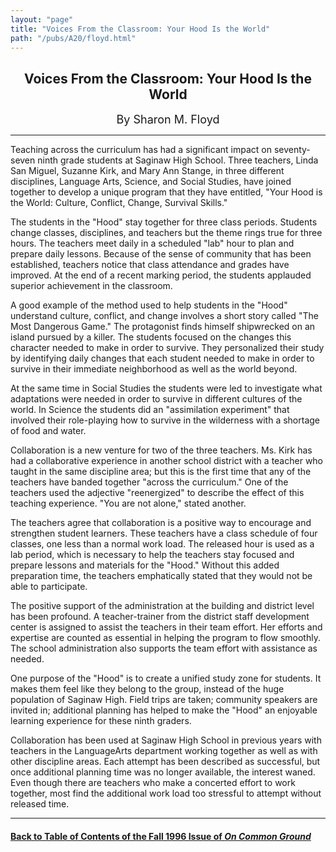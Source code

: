 ```yaml
---
layout: "page"
title: "Voices From the Classroom: Your Hood Is the World"
path: "/pubs/A20/floyd.html"
---
```

<main>
<center><h2>Voices From the Classroom:
Your Hood Is the World</h2>
<font size="+1">By Sharon M. Floyd</font>
</center><hr/>
Teaching across the curriculum has had a significant impact on
seventy-seven ninth grade students at Saginaw High School.  Three
teachers, Linda San Miguel, Suzanne Kirk, and Mary Ann Stange, in three
different disciplines, Language Arts, Science, and Social Studies, have
joined together to develop a unique program that they have entitled, "Your
Hood is the World:  Culture, Conflict, Change, Survival Skills." <p>
The students in the "Hood" stay together for three class periods.
Students change classes, disciplines, and teachers but the theme rings
true for three hours.  The teachers meet daily in a scheduled "lab" hour
to plan and prepare daily lessons.  Because of the sense of community that
has been established, teachers notice that class attendance and grades
have improved.  At the end of a recent marking period, the students
applauded superior achievement in the classroom.</p><p>
A good example of the method used to help students in the "Hood"
understand culture, conflict, and change involves a short story called
"The Most Dangerous Game."  The protagonist finds himself shipwrecked on
an island pursued by a killer.  The students focused on the changes this
character needed to make in order to survive.  They personalized their
study by identifying daily changes that each student needed to make in
order to survive in their immediate neighborhood as well as the world
beyond.  </p><p>
At the same time in Social Studies the students were led to investigate
what adaptations were needed in order to survive in different cultures of
the world.  In Science the students did an "assimilation experiment" that
involved their role-playing how to survive in the wilderness with a
shortage of food and water.</p><p>
Collaboration is a new venture for two of the three teachers.  Ms. Kirk
has had a collaborative experience in another school district with a
teacher who taught in the same discipline area; but this is the first time
that any of the teachers have banded together "across the curriculum." One
of the teachers used the adjective "reenergized" to describe the effect of
this teaching experience.  "You are not alone," stated another.</p><p>
The teachers agree that collaboration is a positive way to encourage and
strengthen student learners.  These teachers have a class schedule of four
classes, one less than a normal work load.  The released hour is used as a
lab period, which is necessary to help the teachers stay focused and
prepare lessons and materials for the "Hood."  Without this added
preparation time, the teachers emphatically stated that they would not be
able to participate.  </p><p>
The positive support of the administration at the building and district
level has been profound.  A teacher-trainer from the district staff
development center is assigned to assist the teachers in their team
effort.  Her efforts and expertise are counted as essential in helping the
program to flow smoothly.  The school administration also supports the
team effort with assistance as needed.  </p><p>
One purpose of the "Hood" is to create a unified study zone for students.
It makes them feel like they belong to the group, instead of the huge
population of Saginaw High.  Field trips are taken; community speakers are
invited in; additional planning has
helped to make the "Hood" an enjoyable learning experience for these
ninth graders.</p><p>
Collaboration has been used at Saginaw High School in previous years with
teachers in the LanguageArts department working together as well as with
other discipline areas.  Each attempt has been described as successful,
but once additional planning time was no longer available, the interest
waned.  Even though there are teachers who make a concerted effort to work
together, most find the additional work load too stressful to attempt
without released time.  
</p><hr/>
<h4><a href="/pubs/A20/">Back to
Table of Contents of the Fall 1996 Issue of <i>On Common
Ground</i></a>
</h4>
</main>

